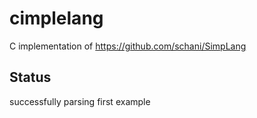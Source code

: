 cimplelang
==========

C implementation of https://github.com/schani/SimpLang

Status
------

successfully parsing first example
